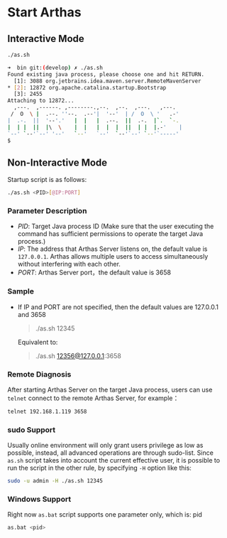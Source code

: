 Start Arthas
=====

## Interactive Mode

```bash
./as.sh
```

```bash
➜  bin git:(develop) ✗ ./as.sh
Found existing java process, please choose one and hit RETURN.
  [1]: 3088 org.jetbrains.idea.maven.server.RemoteMavenServer
* [2]: 12872 org.apache.catalina.startup.Bootstrap
  [3]: 2455
Attaching to 12872...
  ,---.  ,------. ,--------.,--.  ,--.  ,---.   ,---.
 /  O  \ |  .--. ''--.  .--'|  '--'  | /  O  \ '   .-'
|  .-.  ||  '--'.'   |  |   |  .--.  ||  .-.  |`.  `-.
|  | |  ||  |\  \    |  |   |  |  |  ||  | |  |.-'    |
`--' `--'`--' '--'   `--'   `--'  `--'`--' `--'`-----'
$
```

## Non-Interactive Mode

Startup script is as follows:

```bash
./as.sh <PID>[@IP:PORT]
```

### Parameter Description

* *PID*: Target Java process ID (Make sure that the user executing the command has sufficient permissions to operate the target Java process.)
* *IP*: The address that Arthas Server listens on, the default value is `127.0.0.1`. Arthas allows multiple users to access simultaneously without interfering with each other.
* *PORT*: Arthas Server port，the default value is 3658

### Sample

* If IP and PORT are not specified, then the default values are 127.0.0.1 and 3658

	> ./as.sh 12345

	Equivalent to:
	
	> ./as.sh 12356@127.0.0.1:3658

### Remote Diagnosis

After starting Arthas Server on the target Java process, users can use `telnet` connect to the remote Arthas Server, for example：

```bash
telnet 192.168.1.119 3658
```
	
### sudo Support

Usually online environment will only grant users privilege as low as possible, instead, all advanced operations are through sudo-list. Since `as.sh` script takes into account the current effective user, it is possible to run the script in the other rule, by specifying `-H` option like this:

```bash
sudo -u admin -H ./as.sh 12345
```


### Windows Support

Right now `as.bat` script supports one parameter only, which is: pid

```bash
as.bat <pid>
```
